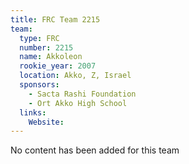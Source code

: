 ```yaml
---
title: FRC Team 2215
team:
  type: FRC
  number: 2215
  name: Akkoleon
  rookie_year: 2007
  location: Akko, Z, Israel
  sponsors:
    - Sacta Rashi Foundation
    - Ort Akko High School
  links:
    Website: 
---
```

No content has been added for this team